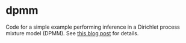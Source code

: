 # dpmm

Code for a simple example performing inference in a Dirichlet process mixture model (DPMM). See [this blog post](https://andrewcharlesjones.github.io/journal/dpmm.html) for details.